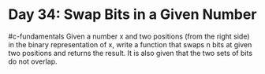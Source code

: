 # Day 34: Swap Bits in a Given Number
#c-fundamentals 
Given a number x and two positions (from the right side) in the binary representation of x, write a function that swaps n bits at given two positions and returns the result. It is also given that the two sets of bits do not overlap.

